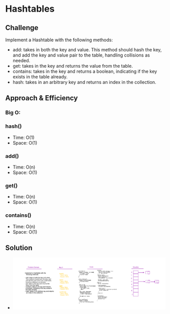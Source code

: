 # Hashtables

## Challenge
Implement a Hashtable with the following methods:

- add: takes in both the key and value. This method should hash the key, and add the key and value pair to the table,   handling collisions as needed.
- get: takes in the key and returns the value from the table.
- contains: takes in the key and returns a boolean, indicating if the key exists in the table already.
- hash: takes in an arbitrary key and returns an index in the collection.

## Approach & Efficiency
### Big O:
### hash()
- Time: O(1)
- Space: O(1)
### add()
- Time: O(n)
- Space: O(1)
### get()
- Time: O(n)
- Space: O(1)
### contains()
- Time: O(n)
- Space: O(1)

## Solution
- ![whiteboard](../assets/hashtable.png)